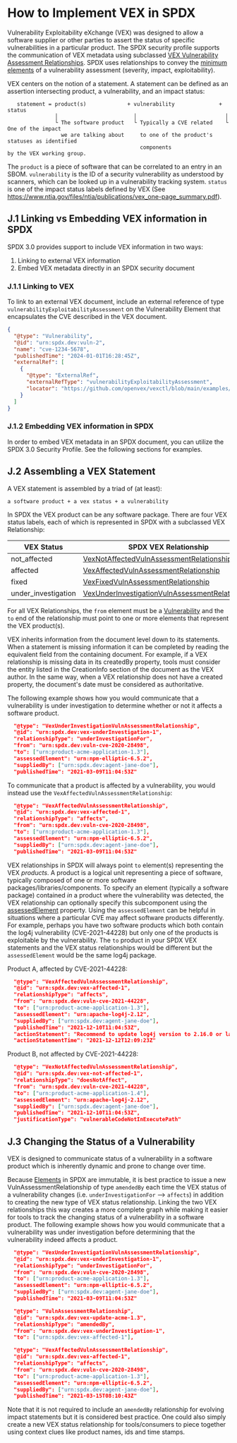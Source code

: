 # How to Implement VEX in SPDX

Vulnerability Exploitability eXchange (VEX) was designed to allow a software supplier or other parties to assert the status of specific vulnerabilities in a particular product. The SPDX security profile supports the communication of VEX metadata using subclassed [VEX Vulnerability Assessment Relationships](https://spdx.github.io/spdx-spec/v3.0/model/Security/Classes/VexVulnAssessmentRelationship/). SPDX uses relationships to convey the [minimum elements](https://www.cisa.gov/sites/default/files/2023-04/minimum-requirements-for-vex-508c.pdf) of a vulnerability assessment (severity, impact, exploitability).

VEX centers on the notion of a statement. A statement can be defined as an assertion intersecting product, a vulnerability, and an impact status:

```text
   statement = product(s)             + vulnerability              + status
               │                        │                            │
               └ The software product   └ Typically a CVE related    └ One of the impact
                 we are talking about     to one of the product's      statuses as identified
                                          components                   by the VEX working group.
```

The `product` is a piece of software that can be correlated to an entry in an SBOM. `vulnerability` is the ID of a security vulnerability as understood by scanners, which can be looked up in a vulnerability tracking system. `status` is one of the impact status labels defined by VEX (See <https://www.ntia.gov/files/ntia/publications/vex_one-page_summary.pdf>).

## J.1 Linking vs Embedding VEX information in SPDX

SPDX 3.0 provides support to include VEX information in two ways:

1) Linking to external VEX information
2) Embed VEX metadata directly in an SPDX security document

### J.1.1 Linking to VEX

To link to an external VEX document, include an external reference of type `vulnerabilityExploitabilityAssessment` on the Vulnerability Element that encapsulates the CVE described in the VEX document.

```json
{
  "@type": "Vulnerability",
  "@id": "urn:spdx.dev:vuln-2",
  "name": "cve-1234-5678",
  "publishedTime": "2024-01-01T16:28:45Z",
  "externalRef": [
    {
      "@type": "ExternalRef",
      "externalRefType": "vulnerabilityExploitabilityAssessment",
      "locator": "https://github.com/openvex/vexctl/blob/main/examples/openvex/document1.vex.json"
    }
  ]
}
```

### J.1.2 Embedding VEX information in SPDX

In order to embed VEX metadata in an SPDX document, you can utilize the SPDX 3.0 Security Profile. See the following sections for examples.

## J.2 Assembling a VEX Statement

A VEX statement is assembled by a triad of (at least):

```a software product + a vex status + a vulnerability```

In SPDX the VEX product can be any software package. There are four VEX status labels, each of which is represented in SPDX with a subclassed VEX Relationship:

| VEX Status | SPDX VEX Relationship |
| --- | --- |
| not_affected | [VexNotAffectedVulnAssessmentRelationship](https://spdx.github.io/spdx-spec/v3.0/model/Security/Classes/VexNotAffectedVulnAssessmentRelationship/) |
| affected | [VexAffectedVulnAssessmentRelationship](https://spdx.github.io/spdx-spec/v3.0/model/Security/Classes/VexAffectedVulnAssessmentRelationship/) |
| fixed | [VexFixedVulnAssessmentRelationship](https://spdx.github.io/spdx-spec/v3.0/model/Security/Classes/VexFixedVulnAssessmentRelationship/) |
| under_investigation | [VexUnderInvestigationVulnAssessmentRelationship](https://spdx.github.io/spdx-spec/v3.0/model/Security/Classes/VexUnderInvestigationVulnAssessmentRelationship/) |

For all VEX Relationships, the `from` element must be a [Vulnerability](https://spdx.github.io/spdx-spec/v3.0/model/Security/Classes/Vulnerability/) and the `to` end of the relationship must point to one or more elements that represent the VEX product(s).

VEX inherits information from the document level down to its statements. When a statement is missing information it can be completed by reading the equivalent field from the containing document. For example, if a VEX relationship is missing data in its createdBy property, tools must consider the entity listed in the CreationInfo section of the document as the VEX author. In the same way, when a VEX relationship does not have a created property, the document's date must be considered as authoritative.

The following example shows how you would communicate that a vulnerability is under investigation to determine whether or not it affects a software product.

```json
  "@type": "VexUnderInvestigationVulnAssessmentRelationship",
  "@id": "urn:spdx.dev:vex-underInvestigation-1",
  "relationshipType": "underInvestigationFor",
  "from": "urn:spdx.dev:vuln-cve-2020-28498",
  "to": ["urn:product-acme-application-1.3"],
  "assessedElement": "urn:npm-elliptic-6.5.2",
  "suppliedBy": ["urn:spdx.dev:agent-jane-doe"],
  "publishedTime": "2021-03-09T11:04:53Z"
```

To communicate that a product is affected by a vulnerability, you would instead use the `VexAffectedVulnAssessmentRelationship`:

```json
  "@type": "VexAffectedVulnAssessmentRelationship",
  "@id": "urn:spdx.dev:vex-affected-1",
  "relationshipType": "affects",
  "from": "urn:spdx.dev:vuln-cve-2020-28498",
  "to": ["urn:product-acme-application-1.3"],
  "assessedElement": "urn:npm-elliptic-6.5.2",
  "suppliedBy": ["urn:spdx.dev:agent-jane-doe"],
  "publishedTime": "2021-03-09T11:04:53Z"
```

VEX relationships in SPDX will always point `to` element(s) representing the VEX *products*. A product is a logical unit representing a piece of software, typically composed of one or more software packages/libraries/components. To specify an element (typically a software package) contained *in* a product where the vulnerability was detected, the VEX relationship can optionally specify this subcomponent using the [assessedElement](https://spdx.github.io/spdx-spec/v3.0/model/Security/Properties/assessedElement/) property. Using the `assessedElement` can be helpful in situations where a particular CVE may affect software products differently. For example, perhaps you have two software products which both contain the log4j vulnerability (CVE-2021-44228) but only one of the products is exploitable by the vulnerability. The `to` product in your SPDX VEX statements and the VEX status relationships would be different but the `assessedElement` would be the same log4j package.

Product A, affected by CVE-2021-44228:

```json
  "@type": "VexAffectedVulnAssessmentRelationship",
  "@id": "urn:spdx.dev:vex-affected-1",
  "relationshipType": "affects",
  "from": "urn:spdx.dev:vuln-cve-2021-44228",
  "to": ["urn:product-acme-application-1.3"],
  "assessedElement": "urn:apache-log4j-2.12",
  "suppliedBy": ["urn:spdx.dev:agent-jane-doe"],
  "publishedTime": "2021-12-10T11:04:53Z",
  "actionStatement": "Recommend to update log4j version to 2.16.0 or later"
  "actionStatementTime": "2021-12-12T12:09:23Z"
```

Product B, not affected by CVE-2021-44228:

```json
  "@type": "VexNotAffectedVulnAssessmentRelationship",
  "@id": "urn:spdx.dev:vex-not-affected-1",
  "relationshipType": "doesNotAffect",
  "from": "urn:spdx.dev:vuln-cve-2021-44228",
  "to": ["urn:product-acme-application-1.4"],
  "assessedElement": "urn:apache-log4j-2.12",
  "suppliedBy": ["urn:spdx.dev:agent-jane-doe"],
  "publishedTime": "2021-12-10T11:04:53Z",
  "justificationType": "vulnerableCodeNotInExecutePath"
```

## J.3 Changing the Status of a Vulnerability

VEX is designed to communicate status of a vulnerability in a software product which is inherently dynamic and prone to change over time.

Because [Elements](https://spdx.github.io/spdx-spec/v3.0/model/Core/Classes/Element/) in SPDX are immutable, it is best practice to issue a new VulnAssessmentRelationship of type `amendedBy` each time the VEX status of a vulnerability changes (i.e. `underInvestigationFor` --> `affects`) in addition to creating the new type of VEX status relationship. Linking the two VEX relationships this way creates a more complete graph while making it easier for tools to track the changing status of a vulnerability in a software product.  The following example shows how you would communicate that a vulnerability was under investigation before determining that the vulnerability indeed affects a product.

```json
  "@type": "VexUnderInvestigationVulnAssessmentRelationship",
  "@id": "urn:spdx.dev:vex-underInvestigation-1",
  "relationshipType": "underInvestigationFor",
  "from": "urn:spdx.dev:vuln-cve-2020-28498",
  "to": ["urn:product-acme-application-1.3"],
  "assessedElement": "urn:npm-elliptic-6.5.2",
  "suppliedBy": ["urn:spdx.dev:agent-jane-doe"],
  "publishedTime": "2021-03-09T11:04:53Z"

  "@type": "VulnAssessmentRelationship",
  "@id": "urn:spdx.dev:vex-update-acme-1.3",
  "relationshipType": "amendedBy",
  "from": "urn:spdx.dev:vex-underInvestigation-1",
  "to": ["urn:spdx.dev:vex-affected-1"],

  "@type": "VexAffectedVulnAssessmentRelationship",
  "@id": "urn:spdx.dev:vex-affected-1",
  "relationshipType": "affects",
  "from": "urn:spdx.dev:vuln-cve-2020-28498",
  "to": ["urn:product-acme-application-1.3"],
  "assessedElement": "urn:npm-elliptic-6.5.2",
  "suppliedBy": ["urn:spdx.dev:agent-jane-doe"],
  "publishedTime": "2021-03-15T08:10:43Z"
```

Note that it is not required to include an `amendedBy` relationship for evolving impact statements but it is considered best practice. One could also simply create a new VEX status relationship for tools/consumers to piece together using context clues like product names, ids and time stamps.
